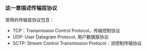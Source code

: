 ### 这一章描述传输层协议

常用的传输层协议包含：

- TCP：Transmission Control Protocol，传输控制协议
- UDP: User Datagram Protocol, 用户数据报协议
- SCTP: Stream Control Transmission Protocol：流控制传输协议